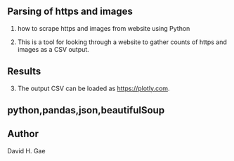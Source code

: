 ## Parsing of https and images 

1. how to scrape https and images from website using Python

2. This is a tool for looking through a website to gather counts of https and images as a CSV output. 

## Results
3. The output CSV can be loaded as https://plotly.com.

## python,pandas,json,beautifulSoup

## Author
David H. Gae
